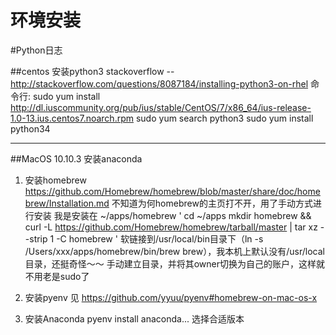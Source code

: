 # 环境安装

#Python日志

##centos 安装python3
stackoverflow -- http://stackoverflow.com/questions/8087184/installing-python3-on-rhel
命令行:
sudo yum install http://dl.iuscommunity.org/pub/ius/stable/CentOS/7/x86_64/ius-release-1.0-13.ius.centos7.noarch.rpm
sudo yum search python3
sudo yum install python34

---

##MacOS 10.10.3 安装anaconda 

1. 安装homebrew
https://github.com/Homebrew/homebrew/blob/master/share/doc/homebrew/Installation.md
不知道为何homebrew的主页打不开，用了手动方式进行安装
我是安装在 ~/apps/homebrew
'
cd ~/apps
mkdir homebrew && curl -L https://github.com/Homebrew/homebrew/tarball/master | tar xz --strip 1 -C homebrew
'
软链接到/usr/local/bin目录下（ln -s /Users/xxx/apps/homebrew/bin/brew brew），我本机上默认没有/usr/local目录，还挺奇怪～～
手动建立目录，并将其owner切换为自己的账户，这样就不用老是sudo了

2. 安装pyenv
见 https://github.com/yyuu/pyenv#homebrew-on-mac-os-x

3. 安装Anaconda
pyenv install anaconda... 选择合适版本

